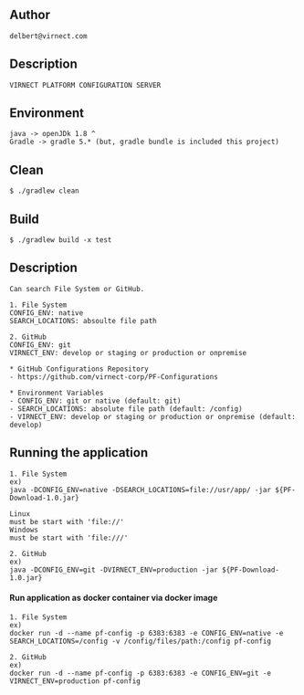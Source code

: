 ## Author

```
delbert@virnect.com

```

## Description

```
VIRNECT PLATFORM CONFIGURATION SERVER

```

## Environment

```
java -> openJDk 1.8 ^
Gradle -> gradle 5.* (but, gradle bundle is included this project)
```

## Clean
```
$ ./gradlew clean
```

## Build

```
$ ./gradlew build -x test
```

## Description
```
Can search File System or GitHub.

1. File System
CONFIG_ENV: native
SEARCH_LOCATIONS: absoulte file path

2. GitHub
CONFIG_ENV: git
VIRNECT_ENV: develop or staging or production or onpremise

* GitHub Configurations Repository
- https://github.com/virnect-corp/PF-Configurations

* Environment Variables
- CONFIG_ENV: git or native (default: git)
- SEARCH_LOCATIONS: absolute file path (default: /config)
- VIRNECT_ENV: develop or staging or production or onpremise (default: develop)
```

## Running the application

```shell script
1. File System
ex)
java -DCONFIG_ENV=native -DSEARCH_LOCATIONS=file://usr/app/ -jar ${PF-Download-1.0.jar}

Linux
must be start with 'file://'
Windows
must be start with 'file:///'

2. GitHub
ex)
java -DCONFIG_ENV=git -DVIRNECT_ENV=production -jar ${PF-Download-1.0.jar}

```

#### Run application as docker container via docker image

```shell script
1. File System
ex)
docker run -d --name pf-config -p 6383:6383 -e CONFIG_ENV=native -e SEARCH_LOCATIONS=/config -v /config/files/path:/config pf-config

2. GitHub
ex)
docker run -d --name pf-config -p 6383:6383 -e CONFIG_ENV=git -e VIRNECT_ENV=production pf-config
```
